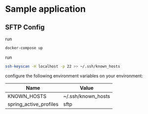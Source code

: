 # Sample application

## SFTP Config

run

```bash
docker-compose up
```

run

```bash
ssh-keyscan -H localhost -p 22 >> ~/.ssh/known_hosts
```

configure the following environment variables on your environment:

| Name | Value |
| --- | --- |
| KNOWN_HOSTS | ~/.ssh/known_hosts |
| spring_active_profiles | sftp |
